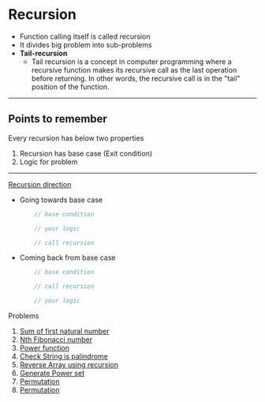 # Recursion
- Function calling itself is called recursion
- It divides big problem into sub-problems
- **Tail-recursion**
  - Tail recursion is a concept in computer programming where a recursive function makes its recursive call as the last operation before returning. In other words, the recursive call is in the "tail" position of the function.
  

---

## Points to remember
Every recursion has below two properties
1. Recursion has base case (Exit condition)
2. Logic for problem

---

[Recursion direction](RecursionDirection.kt)
- Going towards base case
    ```kotlin
        // base condition
  
        // your logic
  
        // call recursion
    ```
- Coming back from base case
    ```kotlin
        // base condition
  
        // call recursion
  
        // your logic
    ```




Problems

1. [Sum of first natural number](./SumOfNaturalNumber.kt)
2. [Nth Fibonacci number](./NFibonacciNumber.kt)
3. [Power function](./Power.kt)
4. [Check String is palindrome](./Palindrome.kt)
5. [Reverse Array using recursion](./ReverseArray.kt)
6. [Generate Power set](./PowerSet.kt)
7. [Permutation](./Permutation.kt)
7. [Permutation](./NQueen.kt)




